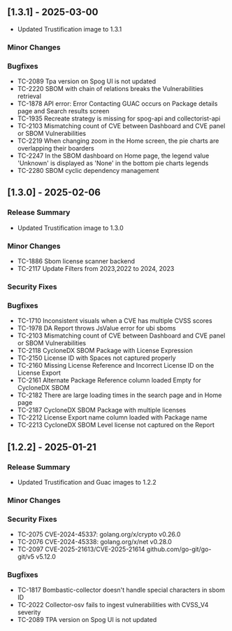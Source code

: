 ## [1.3.1] - 2025-03-00
- Updated Trustification image to 1.3.1

### Minor Changes

### Bugfixes
- TC-2089 Tpa version on Spog UI is not updated
- TC-2220 SBOM with chain of relations breaks the Vulnerabilities retrieval
- TC-1878 API error: Error Contacting GUAC occurs on Package details page and Search results screen
- TC-1935 Recreate strategy is missing for spog-api and collectorist-api
- TC-2103 Mismatching count of CVE between Dashboard and CVE panel or SBOM Vulnerabilities
- TC-2219 When changing zoom in the Home screen, the pie charts are overlapping their boarders
- TC-2247 In the SBOM dashboard on Home page, the legend value 'Unknown' is displayed as 'None' in the bottom pie charts legends
- TC-2280 SBOM cyclic dependency management

## [1.3.0] - 2025-02-06
### Release Summary
- Updated Trustification image to 1.3.0

### Minor Changes
- TC-1886 Sbom license scanner backend
- TC-2117 Update Filters from 2023,2022 to 2024, 2023

### Security Fixes

### Bugfixes
- TC-1710 Inconsistent visuals when a CVE has multiple CVSS scores
- TC-1978 DA Report throws JsValue error for ubi sboms
- TC-2103 Mismatching count of CVE between Dashboard and CVE panel or SBOM Vulnerabilities
- TC-2118 CycloneDX SBOM Package with License Expression
- TC-2150 License ID with Spaces not captured properly
- TC-2160 Missing License Reference and Incorrect License ID on the License Export
- TC-2161 Alternate Package Reference column loaded Empty for CycloneDX SBOM
- TC-2182 There are large loading times in the search page and in Home page
- TC-2187 CycloneDX SBOM Package with multiple licenses
- TC-2212 License Export name column loaded with Package name
- TC-2213 CycloneDX SBOM Level license not captured on the Report

## [1.2.2] - 2025-01-21

### Release Summary
- Updated Trustification and Guac images to 1.2.2

### Minor Changes

### Security Fixes
- TC-2075 CVE-2024-45337: golang.org/x/crypto v0.26.0
- TC-2076 CVE-2024-45338: golang.org/x/net v0.28.0
- TC-2097 CVE-2025-21613/CVE-2025-21614 github.com/go-git/go-git/v5 v5.12.0

### Bugfixes
- TC-1817 Bombastic-collector doesn't handle special characters in sbom ID
- TC-2022 Collector-osv fails to ingest vulnerabilities with CVSS_V4 severity
- TC-2089 TPA version on Spog UI is not updated
